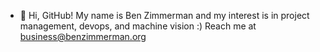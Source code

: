 - 👋 Hi, GitHub! My name is Ben Zimmerman and my interest is in project management, devops, and machine vision :)
Reach me at business@benzimmerman.org

<!---
T3CH3Y/T3CH3Y is a ✨ special ✨ repository because its `README.md` (this file) appears on your GitHub profile.
You can click the Preview link to take a look at your changes.
--->
